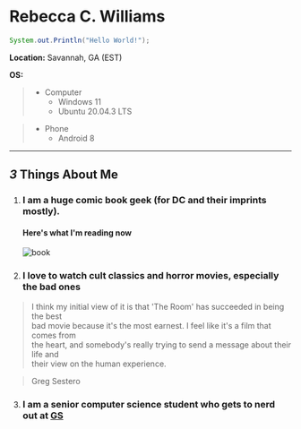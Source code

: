 # Rebecca C. Williams
```Java
System.out.Println("Hello World!");
```
**Location:** Savannah, GA (EST)

**OS:**

> - Computer
>     - Windows 11
>     - Ubuntu 20.04.3 LTS

> - Phone
>    - Android 8
 --------------------------------
 ## *3* Things About Me
 1. ### I am a huge comic book geek (for DC and their imprints mostly).
     
     #### Here's what I'm reading now 
     ![book](https://d1466nnw0ex81e.cloudfront.net/n_iv/600/1472417.jpg)

 2. ### I love to watch cult classics and horror movies, especially the bad ones  
  > I think my initial view of it is that 'The Room' has succeeded in being the best  
  > bad movie because it's the most earnest. I feel like it's a film that comes from  
  > the heart, and somebody's really trying to send a message about their life and  
  >their view on the human experience.
 
  >Greg Sestero

 3. ### I am a senior computer science student who gets to nerd out at [GS](https://www.georgiasouthern.edu/)
